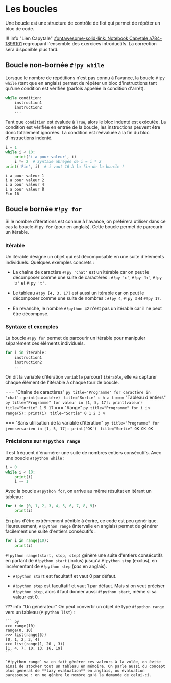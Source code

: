 # Les boucles

Une boucle est une structure de contrôle de flot qui permet de répéter un bloc de code.

!!! info "Lien Capytale"
    [:fontawesome-solid-link: Notebook Capytale a784-1899101](https://capytale2.ac-paris.fr/web/c/a784-1899101) regroupant l'ensemble des exercices introductifs. La correction sera disponible plus tard.

## Boucle non-bornée `#!py while`

Lorsque le nombre de répétitions n'est pas connu à l'avance, la boucle `#!py while` (tant que en anglais) permet de répéter un bloc d'instructions tant qu'une condition est vérifiée (parfois appelée la condition d'arrêt).

```py title="Syntaxe de la boucle while"
while condition:
    instruction1
    instruction2
    ...
```

Tant que `condition` est évaluée à `True`, alors  le bloc indenté est exécutée. La condition est vérifiée en entrée de la boucle, les instructions peuvent être donc totalement ignorées. La condition est réévaluée à la fin du bloc d'instructions indenté.

```py title="Programme"
i = 1
while i < 10:
    print('i a pour valeur', i)
    i *= 2  # Syntaxe abrégée de i = i * 2
print('Fin', i)  # i vaut 16 à la fin de la boucle !
```
``` title="Sortie"
i a pour valeur 1
i a pour valeur 2
i a pour valeur 4
i a pour valeur 8
Fin 16
```

## Boucle bornée `#!py for`

Si le nombre d'itérations est connue à l'avance, on préférera utiliser dans ce cas la boucle `#!py for` (pour en anglais). Cette boucle permet de parcourir un itérable.

### Itérable

Un itérable désigne un objet qui est décomposable en une suite d'éléments individuels. Quelques exemples concrets :

* La chaîne de caractère `#!py 'chat'` est un itérable car on peut le décomposer comme une suite de caractères : `#!py 'c'`, `#!py 'h'`, `#!py 'a'` et `#!py 't'`.

* Le tableau `#!py [4, 3, 17]` est aussi un itérable car on peut le décomposer comme une suite de nombres : `#!py 4`, `#!py 3` et `#!py 17`.

* En revanche, le nombre `#!python 42` n'est pas un itérable car il ne peut être décomposé.

### Syntaxe et exemples

La boucle `#!py for` permet de parcourir un itérable pour manipuler séparément ces éléments individuels.

```py title="Syntaxe de la boucle for"
for i in itérable:
    instruction1
    instruction2
    ...
```

On dit la variable d'itération `variable` parcourt `itérable`, elle va capturer chaque élément de l'itérable à chaque tour de boucle.

=== "Chaîne de caractères"
    ```py title="Programme"
    for caractère in 'chat':
        print(caractère)
    ```
    ``` title="Sortie"
    c
    h
    a
    t
    ```
=== "Tableau d'entiers"
    ```py title="Programme"
    for valeur in [1, 5, 17]:
        print(valeur)
    ```
    ``` title="Sortie"
    1
    5
    17
    ```
=== "Range"
    ```py title="Programme"
    for i in range(5):
        print(i)
    ```
    ``` title="Sortie"
    0
    1
    2
    3
    4
    ```

=== "Sans utilisation de la variable d'itération"
    ```py title="Programme"
    for jenesersarien in [1, 5, 17]:
        print('OK')
    ```
    ``` title="Sortie"
    OK
    OK
    OK
    ```


### Précisions sur `#!python range`

Il est fréquent d'énumérer une suite de nombres entiers consécutifs. Avec une boucle `#!python while` :

``` py
i = 0
while i < 10:
    print(i)
    i += 1
```

Avec la boucle `#!python for`, on arrive au même résultat en itérant un tableau :

``` py
for i in [0, 1, 2, 3, 4, 5, 6, 7, 8, 9]:
    print(i)
```

En plus d'être extrêmement pénible à écrire, ce code est peu générique. Heureusement, `#!python range` (intervalle en anglais) permet de générer facilement une suite d'entiers consécutifs :

``` py
for i in range(10):
    print(i)
```

`#!python range(start, stop, step)` génère une suite d'entiers consécutifs en partant de `#!python start` (inclus) jusqu'à `#!python stop` (exclus), en incrémentant de `#!python step` (*pas* en anglais).

* `#!python start` est facultatif et vaut 0 par défaut.

* `#!python step` est facultatif et vaut 1 par défaut. Mais si on veut préciser `#!python step`, alors il faut donner aussi `#!python start`, même si sa valeur est 0.

??? info "Un générateur"
    On peut convertir un objet de type `#!python range` vers un tableau (`#!python list`) :

    ``` py
    >>> range(10)
    range(0, 10)
    >>> list(range(5))
    [0, 1, 2, 3, 4]
    >>> list(range(1, 20 , 3))
    [1, 4, 7, 10, 13, 16, 19]
    ```

    `#!python range` va en fait générer ces valeurs à la volée, on évite ainsi de stocker tout un tableau en mémoire. On parle aussi du concept plus général de **lazy evaluation** en anglais, ou évaluation paresseuse : on ne génère le nombre qu'à la demande de celui-ci.